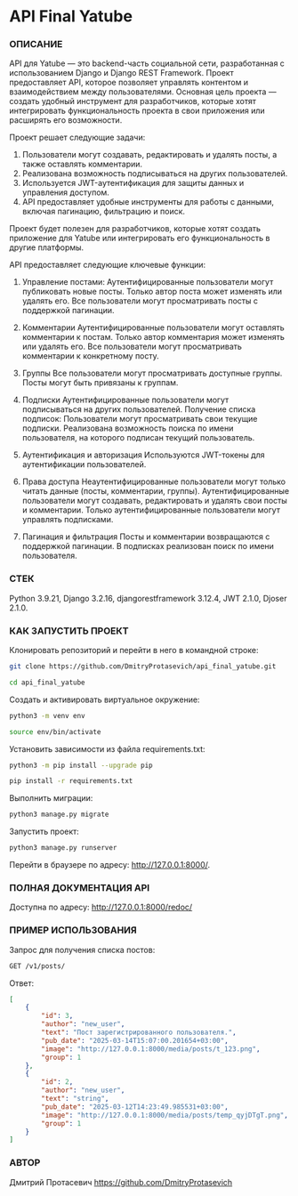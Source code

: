 # API Final Yatube
### ОПИСАНИЕ
API для Yatube — это backend-часть социальной сети, разработанная с использованием Django и Django REST Framework. Проект предоставляет API, которое позволяет управлять контентом и взаимодействием между пользователями. Основная цель проекта — создать удобный инструмент для разработчиков, которые хотят интегрировать функциональность проекта в свои приложения или расширять его возможности.

Проект решает следующие задачи:
1. Пользователи могут создавать, редактировать и удалять посты, а также оставлять комментарии.
2. Реализована возможность подписываться на других пользователей.
3. Используется JWT-аутентификация для защиты данных и управления доступом.
4. API предоставляет удобные инструменты для работы с данными, включая пагинацию, фильтрацию и поиск.

Проект будет полезен для разработчиков, которые хотят создать приложение для Yatube или интегрировать его функциональность в другие платформы.

API предоставляет следующие ключевые функции:
1. Управление постами:
Аутентифицированные пользователи могут публиковать новые посты.
Только автор поста может изменять или удалять его.
Все пользователи могут просматривать посты с поддержкой пагинации.

2. Комментарии
Аутентифицированные пользователи могут оставлять комментарии к постам.
Только автор комментария может изменять или удалять его.
Все пользователи могут просматривать комментарии к конкретному посту.

3. Группы
Все пользователи могут просматривать доступные группы.
Посты могут быть привязаны к группам.

4. Подписки
Аутентифицированные пользователи могут подписываться на других пользователей.
Получение списка подписок: Пользователи могут просматривать свои текущие подписки.
Реализована возможность поиска по имени пользователя, на которого подписан текущий пользователь.

5. Аутентификация и авторизация
Используются JWT-токены для аутентификации пользователей.

6. Права доступа
Неаутентифицированные пользователи могут только читать данные (посты, комментарии, группы).
Аутентифицированные пользователи могут создавать, редактировать и удалять свои посты и комментарии.
Только аутентифицированные пользователи могут управлять подписками.

7. Пагинация и фильтрация
Посты и комментарии возвращаются с поддержкой пагинации.
В подписках реализован поиск по имени пользователя.


### СТЕК
Python 3.9.21,
Django 3.2.16,
djangorestframework 3.12.4,
JWT 2.1.0,
Djoser 2.1.0.


### КАК ЗАПУСТИТЬ ПРОЕКТ

Клонировать репозиторий и перейти в него в командной строке:
```bash
git clone https://github.com/DmitryProtasevich/api_final_yatube.git
```
```bash
cd api_final_yatube
```
Cоздать и активировать виртуальное окружение:
```bash
python3 -m venv env
```
```bash
source env/bin/activate
```
Установить зависимости из файла requirements.txt:
```bash
python3 -m pip install --upgrade pip
```
```bash
pip install -r requirements.txt
```
Выполнить миграции:
```bash
python3 manage.py migrate
```
Запустить проект:
```bash
python3 manage.py runserver
```
Перейти в браузере по адресу: http://127.0.0.1:8000/.

### ПОЛНАЯ ДОКУМЕНТАЦИЯ API
Доступна по адресу: http://127.0.0.1:8000/redoc/

### ПРИМЕР ИСПОЛЬЗОВАНИЯ

Запрос для получения списка постов:
```bash
GET /v1/posts/
```

Ответ:
```JSON
[
    {
        "id": 3,
        "author": "new_user",
        "text": "Пост зарегистрированного пользователя.",
        "pub_date": "2025-03-14T15:07:00.201654+03:00",
        "image": "http://127.0.0.1:8000/media/posts/t_123.png",
        "group": 1
    },
    {
        "id": 2,
        "author": "new_user",
        "text": "string",
        "pub_date": "2025-03-12T14:23:49.985531+03:00",
        "image": "http://127.0.0.1:8000/media/posts/temp_qyjDTgT.png",
        "group": 1
    }
]
```

### АВТОР

Дмитрий Протасевич
https://github.com/DmitryProtasevich
